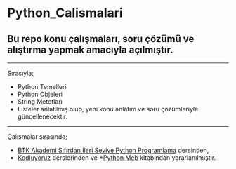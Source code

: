 # Python_Calismalari
## Bu repo konu çalışmaları, soru çözümü ve alıştırma yapmak amacıyla açılmıştır.
---
Sırasıyla;
* Python Temelleri
* Python Objeleri 
* String Metotları
* Listeler 
anlatılmış olup, yeni konu anlatım ve soru çözümleriyle güncellenecektir.
---
Çalışmalar sırasında;
* [BTK Akademi Sıfırdan İleri Seviye Python Programlama](https://www.btkakademi.gov.tr/portal/course/sifirdan-ileri-seviye-python-programlama-5877) dersinden,
* [Kodluyoruz](https://www.youtube.com/c/Kodluyoruz) derslerinden ve
*[Python Meb](http://kitap.eba.gov.tr/panel/dosyalar/upload/1375/0/U_0_29_08_2020_19_36_02_368.pdf) kitabından yararlanılmıştır.

